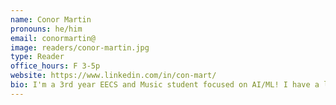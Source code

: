 ```yaml
---
name: Conor Martin
pronouns: he/him
email: conormartin@
image: readers/conor-martin.jpg
type: Reader
office_hours: F 3-5p
website: https://www.linkedin.com/in/con-mart/
bio: I'm a 3rd year EECS and Music student focused on AI/ML! I have a lot of hobbies including piano, running, discussing stuff (politics, technology, ethics, etc), and more. CS 70 has been one of most challenging classes, but I got through it and so can you!
---
```


